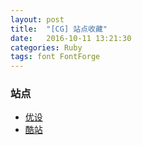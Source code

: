 ```yaml
---
layout: post
title:  "[CG] 站点收藏"
date:   2016-10-11 13:21:30
categories: Ruby
tags: font FontForge
---
```


### 站点

+ [优设](https://www.uisdc.com)
+ [酷站](https://www.zcool.com.cn/)
